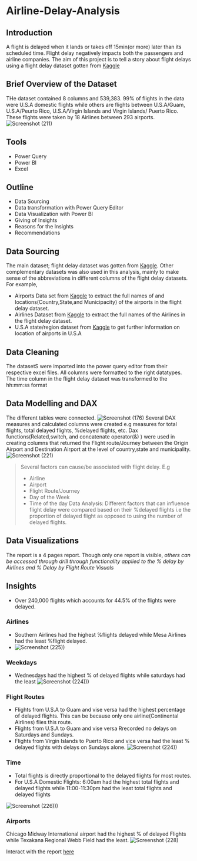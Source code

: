 # Airline-Delay-Analysis

## Introduction
A flight is delayed when it lands or takes off 15min(or more) later than its scheduled time.
Flight delay negatively impacts both the passengers and airline companies.
The aim of this project is to tell a story about flight delays using a flight delay dataset gotten from [Kaggle](https://www.kaggle.com/datasets/jimschacko/airlines-dataset-to-predict-a-delay) 

 ## Brief Overview of the Dataset
 THe dataset contained 8 columns and 539,383. 99% of flights in the data were U.S.A domestic flights while others are flights between U.S.A/Guam, U.S.A/Peurto Rico, U.S.A/Virgin Islands and Virgin Islands/ Puerto Rico. These flights were taken by 18 Airlines between 293 airports.
 ![Screenshot (211)](https://user-images.githubusercontent.com/107176991/180042274-eb22d086-d10c-44a9-b151-8e12d739d0d8.png)
 
## Tools
 - Power Query
 - Power BI
 - Excel

## Outline
- Data Sourcing
- Data transformation with Power Query Editor
- Data Visualization with Power BI
- Giving of Insights
- Reasons for the Insights
- Recommendations

## Data Sourcing
 The main dataset; flight delay dataset was gotten from [Kaggle](https://www.kaggle.com/datasets/jimschacko/airlines-dataset-to-predict-a-delay). 
 Other complementary datasets was also used in this analysis, mainly to make sense of the abbreviations in different columns of the flight delay datasets.
 For example,
 - Airports Data set from [Kaggle](https://www.kaggle.com/datasets/zinovadr/iata-airport-code) to extract the full names of and locations(Country,State,and Municipacity) of the airports in the flight delay dataset.
 - Airlines Dataset from [Kaggle](https://www.kaggle.com/datasets/open-flights/airline-database?resource=download) to extract the full names of the Airlines in the flight delay dataset.
 - U.S.A state/region dataset from [Kaggle](https://www.kaggle.com/datasets/omer2040/usa-states-to-region) to get further information on location of airports in U.S.A
 
 ## Data Cleaning 
 The datasetS were imported into the power query editor from their respective excel files.
 All columns were formatted to the right datatypes.
 The time column in the flight delay dataset was transformed to the hh:mm:ss format
 
 ## Data Modelling and DAX
 The different tables were connected.
 ![Screenshot (176)](https://user-images.githubusercontent.com/107176991/180039797-fcc1a994-4119-4a3a-90d1-2d23703636dc.png)
 Several DAX measures and calculated columns were created e.g measures for total flights, total delayed flights, %delayed flights, etc.
 Dax functions(Related,switch, and concatenate operator(&) ) were used in creating columns that returned the Flight route/Journey between the Origin Airport and Destination Airport at the level of country,state and    municipality. 
   ![Screenshot (221)](https://user-images.githubusercontent.com/107176991/180040401-41b69141-b4d4-4333-a35e-d4ff2927e52f.png)
   
  > Several factors can cause/be associated with flight delay. E.g 
  > - Airline
  > - Airport
  > - Flight Route/Journey
  > - Day of the Week
  > - Time of the day
  > Data Analysis: Different factors that can influence flight delay were compared based on their %delayed flights i.e the proportion of delayed flight as opposed to using the number of delayed flights.

 ## Data Visualizations
  The report is a 4 pages report. Though only one report is visible, *others can be accessed through drill through functionality applied to the % delay by Airlines and % Delay by Flight Route Visuals*
## Insights
- Over 240,000 flights which accounts for 44.5% of the flights were delayed.
### Airlines
- Southern Airlines had the highest %flights delayed while Mesa Airlines had the least %flight delayed.
- ![Screenshot (225))](https://user-images.githubusercontent.com/107176991/180051035-43870482-ac59-4025-aa94-376a696c1382.png)

### Weekdays
- Wednesdays had the highest % of delayed flights while saturdays had the least
![Screenshot (224)))](https://user-images.githubusercontent.com/107176991/180051572-00def8be-971b-4e6e-993c-ae28926c889f.png)

### Flight Routes
- Flights from U.S.A to Guam and vise versa had the highest percentage of delayed flights. This can be because only one airline(Continental Airlines) flies this route.
- Flights from U.S.A to Guam and vise versa Rrecorded no delays on Saturdays and Sundays.
- Flights from Virgin Islands to Puerto Rico and vice versa had the least % delayed flights with delays on Sundays alone.
![Screenshot (224))](https://user-images.githubusercontent.com/107176991/180070071-6b7af9c2-dff4-4c19-a6e0-a45c80088851.png)

### Time
- Total  flights is directly proportional to the delayed flights for most routes.
- For U.S.A Domestic Flights: 6:00am  had the highest total flights and delayed flights while 11:00-11:30pm had the least total flights and delayed flights

![Screenshot (226)))](https://user-images.githubusercontent.com/107176991/180051972-0c52ad5d-a868-4a7b-8b55-dd57250bcabe.png)

### Airports
  Chicago Midway International airport had the highest % of delayed Flights while Texakana Regional Webb Field had the least.
  ![Screenshot (228)](https://user-images.githubusercontent.com/107176991/180073230-2560b9dd-7bd8-47e1-b0b7-8b97d2264ac6.png)

  

Interact with the report [here](https://app.powerbi.com/view?r=eyJrIjoiMDMxMzNhN2EtNjhiMC00NTZkLWE4NGMtNGM4NGNlODcwOGExIiwidCI6IjNjOWJiNWVjLTU3NmItNDY2NS05N2Y0LTlmNDBmYzQ1YTRjMiJ9&pageName=ReportSectiona99a6715b29aa7ff6508)



      
 
